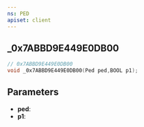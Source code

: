 ```yaml
---
ns: PED
apiset: client
---
```

## _0x7ABBD9E449E0DB00

```c
// 0x7ABBD9E449E0DB00
void _0x7ABBD9E449E0DB00(Ped ped,BOOL p1);
```


## Parameters
* **ped**:
* **p1**:




